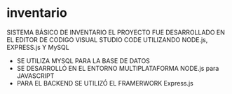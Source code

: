 # inventario
SISTEMA BÁSICO DE INVENTARIO
EL PROYECTO FUE DESARROLLADO EN EL EDITOR DE CODIGO VISUAL STUDIO CODE UTILIZANDO NODE.js, EXPRESS.js Y MySQL
- SE UTILIZA MYSQL PARA LA BASE DE DATOS
- SE DESARROLLÓ EN EL ENTORNO MULTIPLATAFORMA NODE.js para JAVASCRIPT
- PARA EL BACKEND SE UTILIZÓ EL FRAMERWORK Express.js
